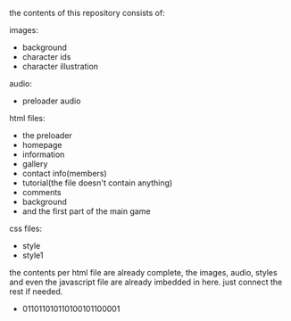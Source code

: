 the contents of this repository consists of:

images:
- background
- character ids
- character illustration

audio:
- preloader audio

html files:
- the preloader
- homepage
- information
- gallery
- contact info(members)
- tutorial(the file doesn't contain anything)
- comments
- background
- and the first part of the main game

css files:
- style
- style1

the contents per html file are already complete, the images, audio, styles and even the javascript file are already imbedded in here.
just connect the rest if needed.

- 011011010110100101100001
